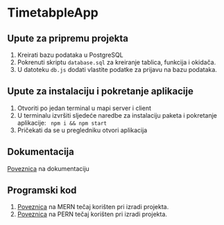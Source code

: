 # TimetabpleApp

## Upute za pripremu projekta
<ol>
  <li>Kreirati bazu podataka u PostgreSQL</li>
  <li>Pokrenuti skriptu <code>database.sql</code> za kreiranje tablica, funkcija i okidača.</li>
  <li>U datoteku <code>db.js</code> dodati vlastite podatke za prijavu na bazu podataka.</li>
</ol>

## Upute za instalaciju i pokretanje aplikacije
<ol>
  <li>Otvoriti po jedan terminal u mapi server i client</li>
  <li>U terminalu izvršiti sljedeće naredbe za instalaciju paketa i pokretanje aplikacije: <code> npm i && npm start</code></li>
  <li>Pričekati da se u pregledniku otvori aplikacija</li>
</ol>

## Dokumentacija
<a href="https://www.overleaf.com/read/tyqqjqdprdqq">Poveznica</a> na dokumentaciju

## Programski kod
<ol>
  <li>
    <a href="https://www.youtube.com/watch?v=ngc9gnGgUdA&list=PL6QREj8te1P7VSwhrMf3D3Xt4V6_SRkhu">Poveznica</a> na MERN tečaj korišten pri izradi projekta.
  </li>
  <li>
    <a href="">Poveznica</a> na PERN tečaj korišten pri izradi projekta.
  </li>
</ol>
